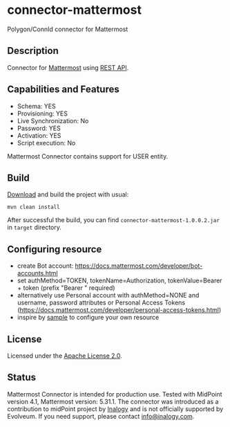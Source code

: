 # connector-mattermost

Polygon/ConnId connector for Mattermost

## Description

Connector for [Mattermost](https://mattermost.com/) using [REST API](https://api.mattermost.com/#tag/introduction). 

## Capabilities and Features

* Schema: YES
* Provisioning: YES
* Live Synchronization: No
* Password: YES
* Activation: YES
* Script execution: No 

Mattermost Connector contains support for USER entity.  

## Build

[Download](https://github.com/inalogy/midpoint-connector-mattermost) and build the project with usual:

```
mvn clean install
```

After successful the build, you can find `connector-mattermost-1.0.0.2.jar` in `target` directory.

## Configuring resource

* create Bot account: https://docs.mattermost.com/developer/bot-accounts.html
* set authMethod=TOKEN, tokenName=Authorization, tokenValue=Bearer + token  (prefix "Bearer " required)
* alternatively use Personal account with authMethod=NONE and username, password attributes or Personal Access Tokens (https://docs.mattermost.com/developer/personal-access-tokens.html)
* inspire by [sample](https://github.com/inalogy/midpoint-connector-mattermost/blob/main/sample/resource.xml) to configure your own resource

## License

Licensed under the [Apache License 2.0](/LICENSE).

## Status

Mattermost Connector is intended for production use. Tested with MidPoint version 4.1, Mattermost version: 5.31.1. The connector was introduced as a contribution to midPoint project by [Inalogy](https://inalogy.com) and is not officially supported by Evolveum.
If you need support, please contact info@inalogy.com.